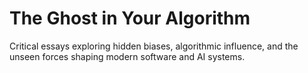 # The Ghost in Your Algorithm

Critical essays exploring hidden biases, algorithmic influence, and the unseen forces shaping modern software and AI systems.
